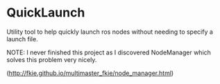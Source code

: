 QuickLaunch
===========

Utility tool to help quickly launch ros nodes without needing to specify a launch file. 

NOTE: I never finished this project as I discovered NodeManager which solves this problem very nicely.

(http://fkie.github.io/multimaster_fkie/node_manager.html) 
